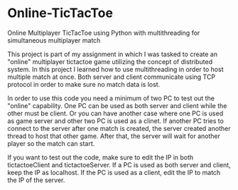 # Online-TicTacToe
Online Multiplayer TicTacToe using Python with multithreading for simultaneous multiplayer match

This project is part of my assignment in which I was tasked to create an "online" multiplayer tictactoe game utilizing the concept of distributed system. In this project I learned how to use multithreading in order to host multiple match at once. Both server and client communicate using TCP protocol in order to make sure no match data is lost.



In order to use this code you need a minimum of two PC to test out the "online" capability. One PC can be used as both server and client while the other must be client. Or you can have another case where one PC is used as game server and other two PC is used as a clinet. If another PC tries to connect to the server after one match is created, the server created another thread to host that other game. After that, the server will wait for another player so the match can start.



If you want to test out the code, make sure to edit the IP in both tictactoeClient and tictactoeServer. If a PC is used as both server and client, keep the IP as localhost. If the PC is used as a client, edit the IP to match the IP of the server.
